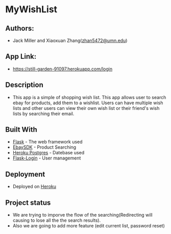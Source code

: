 # MyWishList
## Authors: 
* Jack Miller and Xiaoxuan Zhang(zhan5472@umn.edu)
## App Link: 
* https://still-garden-91097.herokuapp.com/login
## Description
* This app is a simple of shopping wish list. This app allows user to search ebay for products, add them to a wishlist. Users can have multiple wish lists and other users can view their own wish list or their friend's wish lists by searching their email.
## Built With

* [Flask](http://flask.palletsprojects.com/en/1.1.x/) - The web framework used
* [EbaySDK](https://github.com/timotheus/ebaysdk-python) - Product Searching
* [Heroku Postgres](https://devcenter.heroku.com/categories/heroku-postgres) - Datebase used
* [Flask-Login](https://flask-login.readthedocs.io/en/latest/) - User management

## Deployment

* Deployed on [Heroku](https://www.heroku.com/home)

## Project status
* We are trying to imporve the flow of the searching(Redirecting will causing to lose all the the search results).
* Also we are going to add more feature (edit current list, password reset) 

